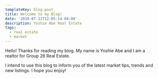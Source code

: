 ```yaml
---
templateKey: blog-post
title: Welcome to my Blog!
date: '2018-07-12T12:05:14-04:00'
description: Yoshie Abe Real Estate
tags:
  - real estate
  - market
---
```

Hello! Thanks for reading my blog. My name is Yoshie Abe and I am a realtor for Group 26 Real Estate. 

I intend to use this blog to inform you of the latest market tips, trends and new listings. I hope you enjoy!
